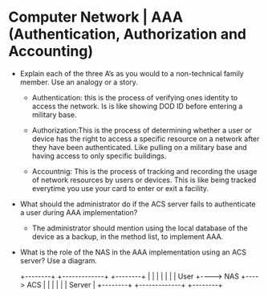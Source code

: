 # Computer Network | AAA (Authentication, Authorization and Accounting)

* Explain each of the three A’s as you would to a non-technical family member. Use an analogy or a story.

    - Authentication: this is the process of verifying ones identity to access the network.  Is is like showing DOD ID before entering a military base. 

    - Authorization:This is the process of determining whether a user or device has the right to access a specific resource on a network after they have been authenticated.  Like pulling on a military base and having access to only specific buildings. 

    - Accountnig: This is the process of tracking and recording the usage of network resources by users or devices.  This is like being tracked everytime you use your card to enter or exit a facility.   

* What should the administrator do if the ACS server fails to authenticate a user during AAA implementation?

    - The administrator should mention using the local database of the device as a backup, in the method list, to implement AAA.

* What is the role of the NAS in the AAA implementation using an ACS server? Use a diagram.

  +--------+    +-------------+    +--------+
  |        |    |             |    |        |
  |  User  +---->    NAS      +---->  ACS   |
  |        |    |             |    | Server |
  +--------+    +-------------+    +--------+

